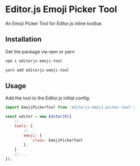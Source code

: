 # Editor.js Emoji Picker Tool

An Emoji Picker Tool for Editor.js inline toolbar.

## Installation

Get the package via npm or yarn:

```bash
npm i editorjs-emoji-tool
```

```bash
yarn add editorjs-emoji-tool
```

## Usage

Add the tool to the Editor.js initial config:

```js
import EmojiPickerTool from 'editorjs-emoji-picker-tool';

const editor = new EditorJS({
    // ...
    tools: {
        // ...
        emoji: {
            class: EmojiPickerTool
        },
    }
    // ...
});
```

